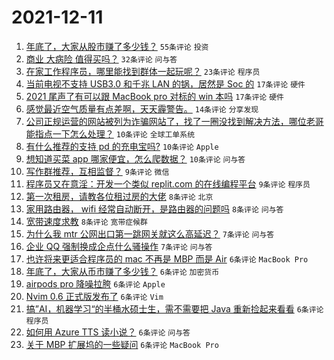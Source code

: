 # 2021-12-11

1. [年底了，大家从股市赚了多少钱？](https://www.v2ex.com/t/821483) `55条评论` `投资`
1. [商业 大病险 值得买吗？](https://www.v2ex.com/t/821461) `32条评论` `问与答`
1. [在家工作程序员，哪里能找到群体一起玩呢？](https://www.v2ex.com/t/821514) `23条评论` `程序员`
1. [当前电视不支持 USB3.0 和千兆 LAN 的锅，居然是 Soc 的](https://www.v2ex.com/t/821500) `17条评论` `硬件`
1. [2021 尾声了有可以跟 MacBook pro 对标的 win 本吗](https://www.v2ex.com/t/821486) `17条评论` `硬件`
1. [感觉最近空气质量有点差啊，天天霾警告。](https://www.v2ex.com/t/821472) `14条评论` `分享发现`
1. [公司正规运营的网站被列为诈骗网站了，找了一圈没找到解决方法，哪位老哥能指点一下怎么处理？](https://www.v2ex.com/t/821499) `10条评论` `全球工单系统`
1. [有什么推荐的支持 pd 的充电宝吗?](https://www.v2ex.com/t/821493) `10条评论` `Apple`
1. [想知道买菜 app 哪家便宜，怎么爬数据？](https://www.v2ex.com/t/821491) `10条评论` `问与答`
1. [写作群推荐，互相监督？](https://www.v2ex.com/t/821502) `9条评论` `微信`
1. [程序员又在意淫：开发一个类似 replit.com 的在线编程平台](https://www.v2ex.com/t/821487) `9条评论` `程序员`
1. [第一次租房，请教各位租过房的大佬](https://www.v2ex.com/t/821503) `8条评论` `北京`
1. [家用路由器， wifi 经常自动断开，是路由器的问题吗](https://www.v2ex.com/t/821494) `8条评论` `问与答`
1. [宽带速度求教](https://www.v2ex.com/t/821492) `8条评论` `宽带症候群`
1. [为什么我 mtr 公网出口第一跳网关就这么高延迟？](https://www.v2ex.com/t/821482) `7条评论` `问与答`
1. [企业 QQ 强制换成企点什么骚操作](https://www.v2ex.com/t/821464) `7条评论` `问与答`
1. [也许将来更适合程序员的 mac 不再是 MBP 而是 Air](https://www.v2ex.com/t/821519) `6条评论` `MacBook Pro`
1. [年底了，大家从币市赚了多少钱？](https://www.v2ex.com/t/821518) `6条评论` `加密货币`
1. [airpods pro 降噪拉胯](https://www.v2ex.com/t/821515) `6条评论` `Apple`
1. [Nvim 0.6 正式版发布了](https://www.v2ex.com/t/821501) `6条评论` `Vim`
1. [搞”AI，机器学习“的半桶水硕士生，需不需要把 Java 重新捡起来看看](https://www.v2ex.com/t/821477) `6条评论` `程序员`
1. [如何用 Azure TTS 读小说？](https://www.v2ex.com/t/821475) `6条评论` `问与答`
1. [关于 MBP 扩展坞的一些疑问](https://www.v2ex.com/t/821468) `6条评论` `MacBook Pro`
